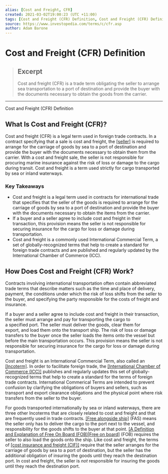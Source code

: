 ```yaml
---
alias: [Cost and Freight, CFR]
created: 2021-03-02T19:00:23 (UTC +11:00)
tags: [Cost and Freight (CFR) Definition, Cost and Freight (CFR) Definition]
source: https://www.investopedia.com/terms/c/cfr.asp
author: Adam Barone
---
```


# Cost and Freight (CFR) Definition

> ## Excerpt
> Cost and freight (CFR) is a trade term obligating the seller to arrange sea transportation to a port of destination and provide the buyer with the documents necessary to obtain the goods from the carrier.

---

Cost and Freight (CFR) Definition
## What Is Cost and Freight (CFR)?

Cost and freight (CFR) is a legal term used in foreign trade contracts. In a contract specifying that a sale is cost and freight, the [[seller]](https://www.investopedia.com/terms/s/seller.asp) is required to arrange for the carriage of goods by sea to a port of destination and provide the buyer with the documents necessary to obtain them from the carrier. With a cost and freight sale, the seller is not responsible for procuring marine insurance against the risk of loss or damage to the cargo during transit. Cost and freight is a term used strictly for cargo transported by sea or inland waterways.

### Key Takeaways

-   Cost and freight is a legal term used in contracts for international trade that specifies that the seller of the goods is required to arrange for the carriage of goods by sea to a port of destination and provide the buyer with the documents necessary to obtain the items from the carrier.
-   If a buyer and a seller agree to include cost and freight in their transaction, this provision means the seller is not responsible for securing insurance for the cargo for loss or damage during transportation.
-   Cost and freight is a commonly used International Commercial Term, a set of globally-recognized terms that help to create a standard for foreign trade contracts and are published and regularly updated by the International Chamber of Commerce (ICC).

## How Does Cost and Freight (CFR) Work?

Contracts involving international transportation often contain abbreviated trade terms that describe matters such as the time and place of delivery, payment, the conditions under which the risk of loss shifts from the seller to the buyer, and specifying the party responsible for the costs of freight and insurance.

If a buyer and a seller agree to include cost and freight in their transaction, the seller must arrange and pay for transporting the cargo to a specified port. The seller must deliver the goods, clear them for export, and load them onto the transport ship. The risk of loss or damage transfers to the buyer once the seller loads the items onto the vessel but before the main transportation occurs. This provision means the seller is not responsible for securing insurance for the cargo for loss or damage during transportation.

Cost and freight is an International Commercial Term, also called an [[Incoterm]](https://www.investopedia.com/terms/i/incoterms.asp). In order to facilitate foreign trade, the [[International Chamber of Commerce (ICC)]](https://www.investopedia.com/terms/i/international-chamber-of-commerce-icc.asp) publishes and regularly updates this set of globally-recognized terms that help to create a standard for the terms of foreign trade contracts. International Commerical Terms are intended to prevent confusion by clarifying the obligations of buyers and sellers, such as transport and export clearance obligations and the physical point where risk transfers from the seller to the buyer.

For goods transported internationally by sea or inland waterways, there are three other Incoterms that are closely related to cost and freight and that are frequently used in trade contracts. [[Free alongside ship]](https://www.investopedia.com/terms/f/fas.asp) (FAS) means the seller only has to deliver the cargo to the port next to the vessel, and responsibility for the goods shifts to the buyer at that point. [[A Definition and Explanation of Free On Board (FOB)|Free on board]](https://www.investopedia.com/terms/f/fob.asp) (FOB) requires the seller to also load the goods onto the ship. Like cost and freight, the terms of [[cost insurance and freight (CIF)]](https://www.investopedia.com/ask/answers/072815/what-difference-between-cost-and-freight-cfr-and-cost-insurance-and-freight-cif.asp) require that the seller arranges for the carriage of goods by sea to a port of destination, but the seller has the additional obligation of insuring the goods until they reach the destination port. In cost and freight, the seller is _not_ responsible for insuring the goods until they reach the destination port.
